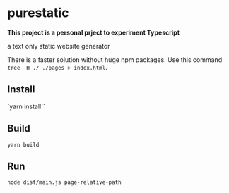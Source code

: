 # purestatic

**This project is a personal prject to experiment Typescript**

a text only static website generator


There is a faster solution without huge npm packages. Use this command `tree -H ./ ./pages > index.html`. 

## Install

`yarn install``

## Build

`yarn build`

## Run

`node dist/main.js page-relative-path`


